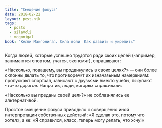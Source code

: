 ```yaml
---
title: "Смещение фокуса"
date: 2018-02-22
layout: post.njk
tags:
  - posts
  - silaVoli
  - mcgonigal
book: "Келли Макгонигал. Сила воли: Как развить и укрепить"
---
```


Когда людей, которые успешно трудятся ради своих целей (например, занимаются спортом, учатся, экономят), спрашивают:

«Насколько, повашему, вы продвинулись в своих целях?» — они более склонны делать то, что противоречит их изначальным намерениям: пропускают спортзал, зависают с друзьями вместо учебы, покупают что-то дорогое. Напротив, люди, которых спрашивали:

«Насколько вы преданы своей цели?» не соблазнялись ее альтернативой.

Простое смещение фокуса приводило к совершенно иной интерпретации собственных действий: «Я сделал это, потому что хотел», а не: «Я справился, класс, теперь могу делать, что хочу!»
